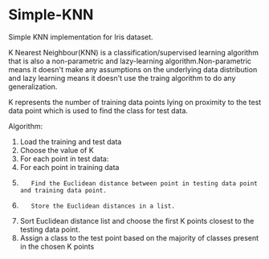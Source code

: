 # Simple-KNN
Simple KNN implementation for Iris dataset.

K Nearest Neighbour(KNN) is a classification/supervised learning algorithm that is also a non-parametric and lazy-learning algorithm.Non-parametric means it doesn't make any assumptions on the underlying data distribution and lazy learning means it doesn't use the traing algorithm to do any generalization. 

K represents the number of training data points lying on proximity to the test data point which is used to find the class for test data.

Algorithm:
1. Load the training and test data 
2. Choose the value of K 
3. For each point in test data:
4.    For each point in training data
5.        Find the Euclidean distance between point in testing data point and training data point.
6.        Store the Euclidean distances in a list.
7.    Sort Euclidean distance list and choose the first K points closest to the testing data point.
8.    Assign a class to the test point based on the majority of classes present in the chosen K points 
